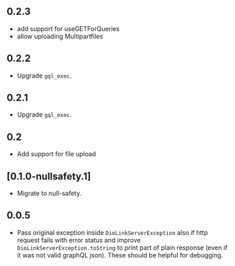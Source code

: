 ## 0.2.3

* add support for useGETForQueries
* allow uploading Multipartfiles

## 0.2.2

* Upgrade `gql_exec`.

## 0.2.1

* Upgrade `gql_exec`.

## 0.2

* Add support for file upload

## [0.1.0-nullsafety.1]

* Migrate to null-safety.

## 0.0.5

- Pass original exception inside `DioLinkServerException` also if http request fails with error status and improve `DioLinkServerException.toString` to print part of plain response (even if it was not valid graphQL json). These should be helpful for debugging.
